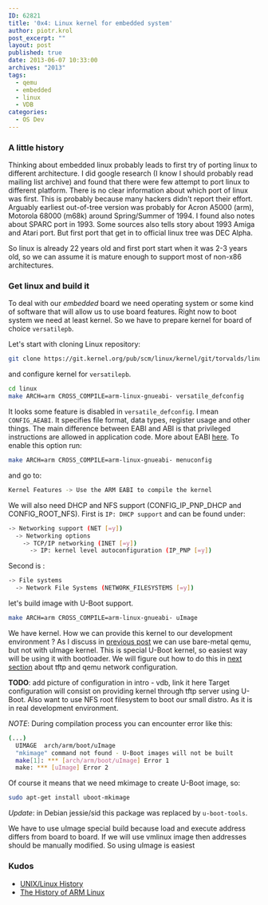 ```yaml
---
ID: 62821
title: '0x4: Linux kernel for embedded system'
author: piotr.krol
post_excerpt: ""
layout: post
published: true
date: 2013-06-07 10:33:00
archives: "2013"
tags:
  - qemu
  - embedded
  - linux
  - VDB
categories:
  - OS Dev
---
```


### A little history

Thinking about embedded linux probably leads to first try of porting linux to
different architecture. I did google research (I know I should probably read
mailing list archive) and found that there were few attempt to port linux to
different platform. There is no clear information about which port of linux was
first. This is probably because many hackers didn't report their effort.
Arguably earliest out-of-tree version was probably for Acron A5000 (arm),
Motorola 68000 (m68k) around Spring/Summer of 1994. I found also notes about
SPARC port in 1993. Some sources also tells story about 1993 Amiga and Atari
port. But first port that get in to official linux tree was DEC
Alpha.

So linux is already 22 years old and first port start when it was 2-3 years old,
so we can assume it is mature enough to support most of non-x86 architectures.

### Get linux and build it

To deal with our _embedded_ board we need operating system or some kind of
software that will allow us to use board features. Right now to boot system we
need at least kernel. So we have to prepare kernel for board of choice
`versatilepb`.

Let's start with cloning Linux repository:

```bash
git clone https://git.kernel.org/pub/scm/linux/kernel/git/torvalds/linux.git
```

and configure kernel for `versatilepb`.

```bash
cd linux
make ARCH=arm CROSS_COMPILE=arm-linux-gnueabi- versatile_defconfig
```

It looks some feature is disabled in `versatile_defconfig`. I mean
`CONFIG_AEABI`. It specifies file format, data types, register usage and other
things. The main difference between EABI and ABI is that privileged instructions
are allowed in application code. More about EABI
[here](http://en.wikipedia.org/wiki/Application_binary_interface#EABI). To
enable this option run:

```bash
make ARCH=arm CROSS_COMPILE=arm-linux-gnueabi- menuconfig
```

and go to:

```bash
Kernel Features -> Use the ARM EABI to compile the kernel
```

We will also need DHCP and NFS support (CONFIG_IP_PNP_DHCP and CONFIG_ROOT_NFS).
First is `IP: DHCP support` and can be found under:

```bash
-> Networking support (NET [=y])
  -> Networking options
    -> TCP/IP networking (INET [=y])
      -> IP: kernel level autoconfiguration (IP_PNP [=y])
```

Second is :

```bash
-> File systems
  -> Network File Systems (NETWORK_FILESYSTEMS [=y])
```

let's build image with U-Boot support.

```bash
make ARCH=arm CROSS_COMPILE=arm-linux-gnueabi- uImage
```

We have kernel. How we can provide this kernel to our development environment ?
As I discuss in [previous post](/2013/06/07/embedded-board-bootloader) we can
use bare-metal qemu, but not with uImage kernel. This is special U-Boot kernel,
so easiest way will be using it with bootloader. We will figure out how to do
this in
[next section](/2013/06/07/qemu-network-configuration-and-tftp-for-virtual-development-board)
about tftp and qemu network configuration.

**TODO**: add picture of configuration in intro - vdb, link it here Target
configuration will consist on providing kernel through tftp server using U-Boot.
Also want to use NFS root filesystem to boot our small distro. As it is in real
development environment.

_NOTE_: During compilation process you can encounter error like this:

```bash
(...)
  UIMAGE  arch/arm/boot/uImage
  "mkimage" command not found - U-Boot images will not be built
  make[1]: *** [arch/arm/boot/uImage] Error 1
  make: *** [uImage] Error 2
```

Of course it means that we need mkimage to create U-Boot image, so:

```bash
sudo apt-get install uboot-mkimage
```

_Update_: in Debian jessie/sid this package was replaced by `u-boot-tools`.

We have to use uImage special build because load and execute address differs
from board to board. If we will use vmlinux image then addresses should be
manually modified. So using uImage is easiest

### Kudos

* [UNIX/Linux History](http://digital-domain.net/lug/unix-linux-history.html)
* [The History of ARM Linux](https://web.archive.org/web/20231116051832/https://www.arm.linux.org.uk/docs/history.php)
